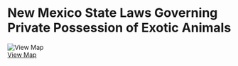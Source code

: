 # New Mexico State Laws Governing Private Possession of Exotic Animals

![View Map](../../images/us-map-icon.gif)  
[View Map](b4a2_exotic_animals.php)